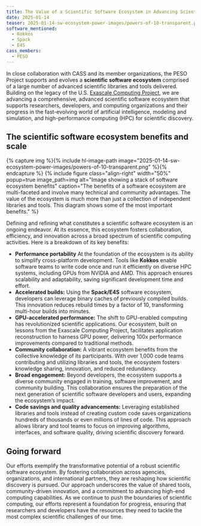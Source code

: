 ```yaml
---
title: The Value of a Scientific Software Ecosystem in Advancing Scientific Discovery
date: 2025-01-14
teaser: 2025-01-14-sw-ecosystem-power-images/powers-of-10-transparent.png
software_mentioned:
  - Kokkos
  - Spack
  - E4S
cass_members: 
  - PESO
---
```


 In close collaboration with CASS and its member organizations, the PESO Project supports and evolves a **scientific software ecosystem** comprised of a large number of advanced scientific libraries and tools delivered. Building on the legacy of the U.S. [Exascale Computing Project](https://www.exascaleproject.org/), we are advancing a comprehensive, advanced scientific software ecosystem that supports researchers, developers, and computing organizations and their progress in the fast-evolving world of artificial intelligence, modeling and simulation, and high-performance computing (HPC) for scientific discovery.

## The scientific software ecosystem benefits and scale

{% capture img %}{% include hl-image-path image="2025-01-14-sw-ecosystem-power-images/powers-of-10-transparent.png" %}{% endcapture %}
{% include figure class="align-right" width="50%" popup=true image_path=img alt="Image showing a stack of software ecosystem benefits" caption="The benefits of a software ecosystem are multi-faceted and involve many technical and community advantages.  The value of the ecosystem is much more than just a collection of independent libraries and tools.  This diagram shows some of the most important benefits." %}

Defining and refining what constitutes a scientific software ecosystem is an ongoing endeavor. At its essence, this ecosystem fosters collaboration, efficiency, and innovation across a broad spectrum of scientific computing activities. Here is a breakdown of its key benefits:

- **Performance portability** At the foundation of the ecosystem is its ability to simplify cross-platform development. Tools like **Kokkos** enable software teams to write code once and run it efficiently on diverse HPC systems, including GPUs from NVIDIA and AMD. This approach ensures scalability and adaptability, saving significant development time and effort.
- **Accelerated builds:** Using the **Spack/E4S** software ecosystem, developers can leverage binary caches of previously compiled builds. This innovation reduces rebuild times by a factor of 10, transforming multi-hour builds into minutes.
- **GPU-accelerated performance:** The shift to GPU-enabled computing has revolutionized scientific applications. Our ecosystem, built on lessons from the Exascale Computing Project, facilitates application reconstruction to harness GPU power, delivering 100x performance improvements compared to traditional methods.
- **Community collaboration:** A vibrant ecosystem benefits from the collective knowledge of its participants. With over 1,000 code teams contributing and utilizing libraries and tools, the ecosystem fosters knowledge sharing, innovation, and reduced redundancy.
- **Broad engagement:** Beyond developers, the ecosystem supports a diverse community engaged in training, software improvement, and community building. This collaboration ensures the preparation of the next generation of scientific software developers and users, expanding the ecosystem’s impact.
- **Code savings and quality advancements:** Leveraging established libraries and tools instead of creating custom code saves organizations hundreds of thousands or even millions of lines of code. This approach allows library and tool teams to focus on improving algorithms, interfaces, and software quality, driving scientific discovery forward.

## Going forward

Our efforts exemplify the transformative potential of a robust scientific software ecosystem. By fostering collaboration across agencies, organizations, and international partners, they are reshaping how scientific discovery is pursued. Our approach underscores the value of shared tools, community-driven innovation, and a commitment to advancing high-end computing capabilities.
As we continue to push the boundaries of scientific computing, our efforts represent a foundation for progress, ensuring that researchers and developers have the resources they need to tackle the most complex scientific challenges of our time.